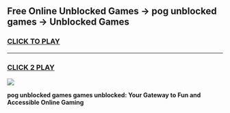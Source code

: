 
## Free Online Unblocked Games → pog unblocked games → Unblocked Games
<h3>
<a href="https://premium.freeplayer.one?title=pog_unblocked_games&ref=21F">CLICK TO PLAY</a></h3>
<hr>

<h3>
<a href="https://premium.freeplayer.one?title=pog_unblocked_games&ref=21F">CLICK 2 PLAY</a>
  
</h3>

<a href="https://premium.freeplayer.one?title=pog_unblocked_games&ref=21F/"><img src="https://clearcache.store/games.png"></a>


**pog unblocked games games unblocked: Your Gateway to Fun and Accessible Online Gaming**
